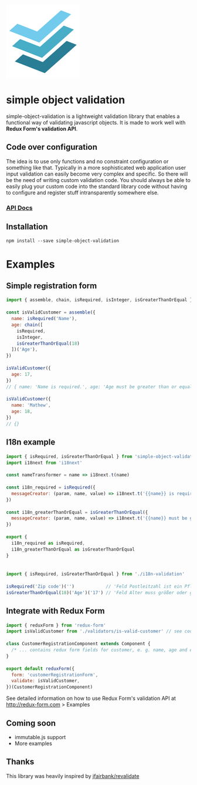<img src="https://raw.githubusercontent.com/madcat23/simple-object-validation/master/logo/logo.png" width="200" alt="simple-object-validation">

# simple object validation
simple-object-validation is a lightweight validation library that enables a functional way of validating javascript objects. It is made to work well with **Redux Form's validation API**.

## Code over configuration
The idea is to use only functions and no constraint configuration or something like that. Typically in a more sophisticated web application user input validation can easily become very complex and specific. So there will be the need of writing custom validation code. You should always be able to easily plug your custom code into the standard library code without having to configure and register stuff intransparently somewhere else.

### [API Docs](https://madcat23.github.io/simple-object-validation/)

## Installation

```
npm install --save simple-object-validation
```

# Examples

## Simple registration form

```javascript
import { assemble, chain, isRequired, isInteger, isGreaterThanOrEqual } from 'simple-object-validation'

const isValidCustomer = assemble({
  name: isRequired('Name'),
  age: chain([
    isRequired,
    isInteger,
    isGreaterThanOrEqual(18)
  ])('Age'),
})

isValidCustomer({
  age: 17,
})
// { name: 'Name is required.', age: 'Age must be greater than or equal 18.' }

isValidCustomer({
  name: 'Mathew',
  age: 18,
})
// {}
```
## I18n example

```javascript
import { isRequired, isGreaterThanOrEqual } from 'simple-object-validation'
import i18next from 'i18next'

const nameTransformer = name => i18next.t(name)

const i18n_required = isRequired({
  messageCreator: (param, name, value) => i18next.t('{{name}} is required.', { name }), nameTransformer
})

const i18n_greaterThanOrEqual = isGreaterThanOrEqual({
  messageCreator: (param, name, value) => i18next.t('{{name}} must be greater than or equal to {{param}}.', { name, param }), nameTransformer
})

export { 
  i18n_required as isRequired,
  i18n_greaterThanOrEqual as isGreaterThanOrEqual
}


import { isRequired, isGreaterThanOrEqual } from './i18n-validation'

isRequired('Zip code')('')            // 'Feld Postleitzahl ist ein Pflichtfeld.'
isGreaterThanOrEqual(18)('Age')('17') // 'Feld Alter muss größer oder gleich 18 sein.'
```

## Integrate with Redux Form

```javascript
import { reduxForm } from 'redux-form'
import isValidCustomer from './validators/is-valid-customer' // see code above

class CustomerRegistrationComponent extends Component {
  /* ... contains redux form fields for customer, e. g. name, age and email */ 
}

export default reduxForm({
  form: 'customerRegistrationForm',
  validate: isValidCustomer,
})(CustomerRegistrationComponent)
```
See detailed information on how to use Redux Form's validation API at http://redux-form.com > Examples

## Coming soon
* immutable.js support
* More examples

## Thanks
This library was heavily inspired by [jfairbank/revalidate](https://github.com/jfairbank/revalidate)
